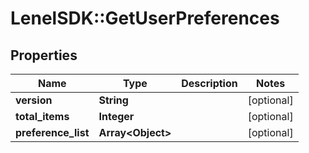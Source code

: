 # LenelSDK::GetUserPreferences

## Properties
Name | Type | Description | Notes
------------ | ------------- | ------------- | -------------
**version** | **String** |  | [optional] 
**total_items** | **Integer** |  | [optional] 
**preference_list** | **Array&lt;Object&gt;** |  | [optional] 


